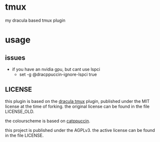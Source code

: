 # tmux
my dracula based tmux plugin

# usage
## issues
- if you have an nvidia gpu, but cant use lspci
    - set -g @dracppuccin-ignore-lspci true


## LICENSE
this plugin is based on the [dracula tmux](https://github.com/dracula/tmux) plugin, published under the MIT license at the time of forking. the original license can be found in the file LICENSE_OLD.

the colourscheme is based on [catppuccin](https://github.com/catppuccin/catppuccin).

this project is published under the AGPLv3. the active license can be found in the file LICENSE.

